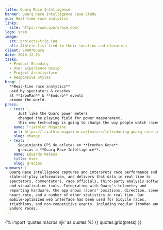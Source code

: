 ```yaml
---
title: Quarq Race Intelligence
banner: Quarq Race Intelligence Case Study
sub: Real-time race analytics
links:
  site: https://www.quarqrace.com/
logo: sram
image:
  src: projects/trig.jpg
  alt: Athlete list tied to their location and elevation
client: SRAM/Quarq
date: 2016-12-15
tasks:
  - Product Branding
  - User Experience Design
  - Project Architecture
  - Responsive Styles
brag: |
  **Real-time race analytics**
  used by spectators & coaches
  at **IronMan** & **Enduro** events
  around the world.
press:
  - text: |
      Just like the Quarq power meters
      changed the playing field for power measurement,
      this new technology is going to change the way people watch races.
    name: Triathlon Magazine
    url: https://triathlonmagazine.ca/feature/introducing-quarq-race-intelligence-quollectors/
    slug: change
  - text: |
      Seguimiento GPS de atletas en **IronMan Kona**
      gracias a **Quarq Race Intelligence**.
    name: Eduardo Mateos
    title: User
    slug: gracias
summary: |
  Quarq Race Intelligence captures and interprets race performance and
  state-of-play information, and delivers that data in real time to
  spectators, commentators, race officials, third-party analysis software
  and visualization tools. Integrating with Quarq's telemetry and
  reporting hardware, the app shows racers' positions, direction, speed,
  heart-rate, and a number of other statistics in real time. Our
  mobile-optimized web interface has been used for bicycle races,
  triathlons, and non-competitive events, including regular IronMan and
  Enduro races.
---
```


{% import 'quotes.macros.njk' as quotes %}
{{ quotes.grid(press) }}
